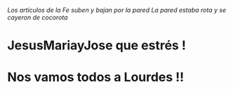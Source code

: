 <!-- TITLE: Religion -->
<!-- SUBTITLE: (del lat. religare) -->

*Los artículos de la Fe
suben y bajan por la pared
La pared estaba rota
y se cayeron de cocorota*
# JesusMariayJose que estrés !
# Nos vamos todos a Lourdes !!